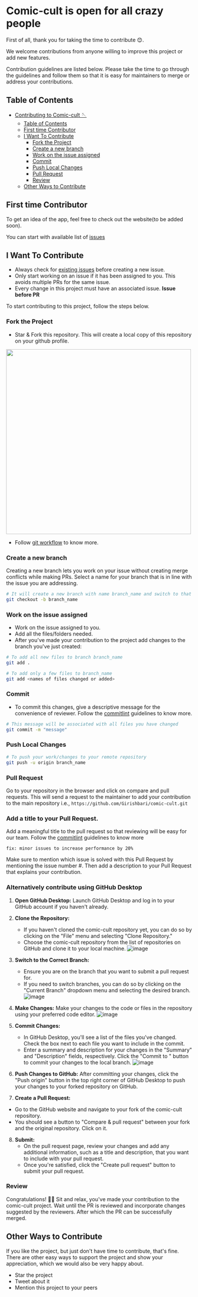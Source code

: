 # Comic-cult is open for all crazy people

First of all, thank you for taking the time to contribute 😊.

We welcome contributions from anyone willing to improve this project or add new features.

Contribution guidelines are listed below. Please take the time to go through the guidelines and follow them so that it is easy for maintainers to merge or address your contributions.

## Table of Contents

- [Contributing to Comic-cult 🪡](#contributing-to-Comic-cult-)
  - [Table of Contents](#table-of-contents)
  - [First time Contributor](#first-time-contributor)
  - [I Want To Contribute](#i-want-to-contribute)
    - [Fork the Project](#fork-the-project)
    - [Create a new branch](#create-a-new-branch)
    - [Work on the issue assigned](#work-on-the-issue-assigned)
    - [Commit](#commit)
    - [Push Local Changes](#push-local-changes)
    - [Pull Request](#pull-request)
    - [Review](#review)
  - [Other Ways to Contribute](#other-ways-to-contribute)

## First time Contributor

To get an idea of the app, feel free to check out the website(to be added soon).

You can start with available list of [issues](https://github.com/Girishbari/comic-cult/issues)

## I Want To Contribute

- Always check for [existing issues](https://github.com/Girishbari/comic-cult/issues) before creating a new issue.
- Only start working on an issue if it has been assigned to you. This avoids multiple PRs for the same issue.
- Every change in this project must have an associated issue. **Issue before PR**

To start contributing to this project, follow the steps below.

### Fork the Project

- Star & Fork this repository. This will create a local copy of this repository on your github profile.

<img src=".assets/fork.png" src="fork" width="500" />

- Follow [git workflow](docs/git.md) to know more.

### Create a new branch

Creating a new branch lets you work on your issue without creating merge conflicts while making PRs.
Select a name for your branch that is in line with the issue you are addressing.

```bash
# It will create a new branch with name branch_name and switch to that branch
git checkout -b branch_name
```

### Work on the issue assigned

- Work on the issue assigned to you.
- Add all the files/folders needed.
- After you've made your contribution to the project add changes to the branch you've just created:

```bash
# To add all new files to branch branch_name
git add .

# To add only a few files to branch_name
git add <names of files changed or added>
```

### Commit

- To commit this changes, give a descriptive message for the convenience of reviewer. Follow the [commitlint](docs/commitlint.md) guidelines to know more.

```bash
# This message will be associated with all files you have changed
git commit -m "message"
```

### Push Local Changes

```bash
# To push your work/changes to your remote repository
git push -u origin branch_name
```

### Pull Request

Go to your repository in the browser and click on compare and pull requests.
This will send a request to the maintainer to add your contribution to the main repository i.e., `https://github.com/Girishbari/comic-cult.git`

### Add a title to your Pull Request.

Add a meaningful title to the pull request so that reviewing will be easy for our team. Follow the [commitlint](docs/commitlint.md) guidelines to know more

```text
fix: minor issues to increase performance by 20%
```

Make sure to mention which issue is solved with this Pull Request by mentioning the issue number #. Then add a description to your Pull Request that explains your contribution.

### Alternatively contribute using GitHub Desktop

1. **Open GitHub Desktop:**
   Launch GitHub Desktop and log in to your GitHub account if you haven't already.

2. **Clone the Repository:**
   - If you haven't cloned the comic-cult repository yet, you can do so by clicking on the "File" menu and selecting "Clone Repository."
   - Choose the comic-cult repository from the list of repositories on GitHub and clone it to your local machine.
     ![image](https://github.com/PradnyaGaitonde/comic-cult/assets/116059908/2ecb2f14-6f43-455b-8a75-31e90a7d2b51)

3. **Switch to the Correct Branch:**
   - Ensure you are on the branch that you want to submit a pull request for.
   - If you need to switch branches, you can do so by clicking on the "Current Branch" dropdown menu and selecting the desired branch.
     ![image](https://github.com/PradnyaGaitonde/comic-cult/assets/116059908/ce045c13-6494-490b-bcd4-76e3bb85c64b)

4. **Make Changes:**
   Make your changes to the code or files in the repository using your preferred code editor.
   ![image](https://github.com/PradnyaGaitonde/comic-cult/assets/116059908/8873b4ba-b24a-462b-9b08-3db59938a0fa)

6. **Commit Changes:**
   - In GitHub Desktop, you'll see a list of the files you've changed. Check the box next to each file you want to include in the commit.
   - Enter a summary and description for your changes in the "Summary" and "Description" fields, respectively. Click the "Commit to <branch-name>" button to commit your changes to the local branch.
     ![image](https://github.com/PradnyaGaitonde/comic-cult/assets/116059908/3a695c54-3cdf-45a4-8bc7-1a774ce118f7)

7. **Push Changes to GitHub:**
   After committing your changes, click the "Push origin" button in the top right corner of GitHub Desktop to push your changes to your forked repository on GitHub.

8. **Create a Pull Request:**
  - Go to the GitHub website and navigate to your fork of the comic-cult repository.
  - You should see a button to "Compare & pull request" between your fork and the original repository. Click on it.

8. **Submit:**
   - On the pull request page, review your changes and add any additional information, such as a title and description, that you want to include with your pull request.
   - Once you're satisfied, click the "Create pull request" button to submit your pull request.

### Review

Congratulations! 🎉🌟 Sit and relax, you've made your contribution to the comic-cult project. Wait until the PR is reviewed and incorporate changes suggested by the reviewers. After which the PR can be successfully merged.

## Other Ways to Contribute

If you like the project, but just don't have time to contribute, that's fine. There are other easy ways to support the project and show your appreciation, which we would also be very happy about.

- Star the project
- Tweet about it
- Mention this project to your peers
